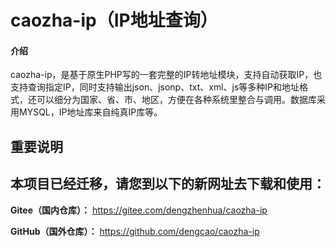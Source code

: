 # caozha-ip（IP地址查询）

#### 介绍
caozha-ip，是基于原生PHP写的一套完整的IP转地址模块，支持自动获取IP，也支持查询指定IP，同时支持输出json、jsonp、txt、xml、js等多种IP和地址格式，还可以细分为国家、省、市、地区，方便在各种系统里整合与调用。数据库采用MYSQL，IP地址库来自纯真IP库等。

## 重要说明

## 本项目已经迁移，请您到以下的新网址去下载和使用：


 **Gitee（国内仓库）：** https://gitee.com/dengzhenhua/caozha-ip

 **GitHub（国外仓库）：** https://github.com/dengcao/caozha-ip

